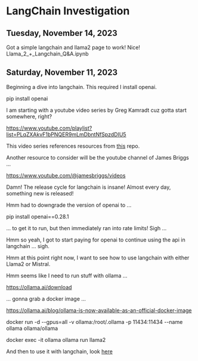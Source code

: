 # LangChain Investigation

## Tuesday, November 14, 2023

Got a simple langchain and llama2 page to work! Nice! Llama_2_+_Langchain_Q&A.ipynb

## Saturday, November 11, 2023

Beginning a dive into langchain. This required I install openai.

pip install openai

I am starting with a youtube video series by Greg Kamradt cuz gotta start somewhere, right?

https://www.youtube.com/playlist?list=PLqZXAkvF1bPNQER9mLmDbntNfSpzdDIU5

This video series references resources from [this](https://github.com/gkamradt/langchain-tutorials) repo.

Another resource to consider will be the youtube channel of James Briggs ...

https://www.youtube.com/@jamesbriggs/videos

Damn! The release cycle for langchain is insane! Almost every day, something new is released!

Hmm had to downgrade the version of openai to ...

pip install openai==0.28.1

... to get it to run, but then immediately ran into rate limits! Sigh ... 

Hmm so yeah, I got to start paying for openai to continue using the api in langchain ... sigh.

Hmm at this point right now, I want to see how to use langchain with either Llama2 or Mistral.

Hmm seems like I need to run stuff with ollama ... 

https://ollama.ai/download

... gonna grab a docker image ...

https://ollama.ai/blog/ollama-is-now-available-as-an-official-docker-image

docker run -d --gpus=all -v ollama:/root/.ollama -p 11434:11434 --name ollama ollama/ollama

docker exec -it ollama ollama run llama2

And then to use it with langchain, look [here](https://python.langchain.com/docs/integrations/chat/ollama)




